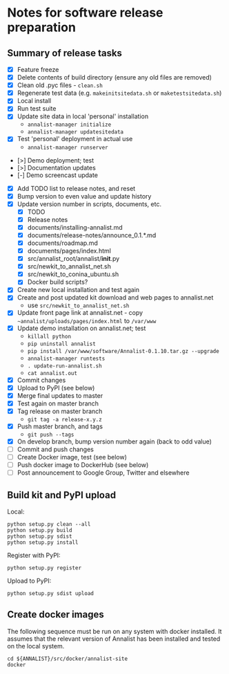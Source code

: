 # Notes for software release preparation

## Summary of release tasks

- [x] Feature freeze
- [x] Delete contents of build directory (ensure any old files are removed)
- [x] Clean old .pyc files - `clean.sh`
- [x] Regenerate test data (e.g. `makeinitsitedata.sh` or `maketestsitedata.sh`)
- [x] Local install
- [x] Run test suite
- [x] Update site data in local 'personal' installation
    - `annalist-manager initialize`
    - `annalist-manager updatesitedata`
- [x] Test 'personal' deployment in actual use
    - `annalist-manager runserver`
- [>] Demo deployment; test
- [>] Documentation updates
- [-] Demo screencast update
- [x] Add TODO list to release notes, and reset
- [x] Bump version to even value and update history
- [x] Update version number in scripts, documents, etc.
    - [x] TODO
    - [x] Release notes
    - [x] documents/installing-annalist.md
    - [x] documents/release-notes/announce_0.1.*.md
    - [x] documents/roadmap.md
    - [x] documents/pages/index.html
    - [x] src/annalist_root/annalist/__init__.py
    - [x] src/newkit_to_annalist_net.sh
    - [x] src/newkit_to_conina_ubuntu.sh
    - [x] Docker build scripts?
- [x] Create new local installation and test again
- [x] Create and post updated kit download and web pages to annalist.net
    - use `src/newkit_to_annalist_net.sh`
- [x] Update front page link at annalist.net - copy `~annalist/uploads/pages/index.html` to `/var/www`
- [x] Update demo installation on annalist.net; test
    - `killall python`
    - `pip uninstall annalist`
    - `pip install /var/www/software/Annalist-0.1.10.tar.gz --upgrade`
    - `annalist-manager runtests`
    - `. update-run-annalist.sh`
    - `cat annalist.out`
- [x] Commit changes
- [x] Upload to PyPI (see below)
- [x] Merge final updates to master
- [x] Test again on master branch
- [x] Tag release on master branch
    - `git tag -a release-x.y.z`
- [x] Push master branch, and tags
    - `git push --tags`
- [x] On develop branch, bump version number again (back to odd value)
- [ ] Commit and push changes
- [ ] Create Docker image, test (see below)
- [ ] Push docker image to DockerHub (see below)
- [ ] Post announcement to Google Group, Twitter and elsewhere

## Build kit and PyPI upload

Local:

    python setup.py clean --all
    python setup.py build
    python setup.py sdist
    python setup.py install

Register with PyPI:

    python setup.py register

Upload to PyPI:

    python setup.py sdist upload


## Create docker images

The following sequence must be run on any system with docker installed.  It assumes that the relevant version of Annalist has been installed and tested on the local system.

    cd ${ANNALIST}/src/docker/annalist-site
    docker
